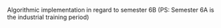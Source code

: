 Algorithmic implementation in regard to semester 6B (PS: Semester 6A is the industrial training period)

